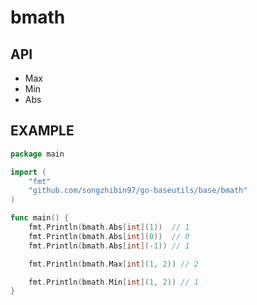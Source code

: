 # bmath

## API

- Max
- Min
- Abs

## EXAMPLE

```go
package main

import (
	"fmt"
	"github.com/songzhibin97/go-baseutils/base/bmath"
)

func main() {
	fmt.Println(bmath.Abs[int](1))  // 1
	fmt.Println(bmath.Abs[int](0))  // 0
	fmt.Println(bmath.Abs[int](-1)) // 1

	fmt.Println(bmath.Max[int](1, 2)) // 2

	fmt.Println(bmath.Min[int](1, 2)) // 1
}
```
